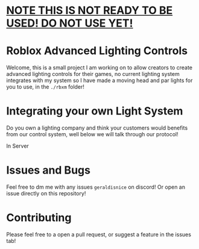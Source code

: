 # <ins>NOTE THIS IS NOT READY TO BE USED! DO NOT USE YET!</ins>

# Roblox Advanced Lighting Controls

Welcome, this is a small project I am working on to allow creators to create advanced lighting controls for their games, no current lighting system integrates with my system so I have made a moving head and par lights for you to use, in the `./rbxm` folder!

# Integrating your own Light System

Do you own a lighting company and think your customers would benefits from our control system, well below we will talk through our protocol!

In Server

# Issues and Bugs

Feel free to dm me with any issues `geraldisnice` on discord! Or open an issue directly on this repository!

# Contributing

Please feel free to a open a pull request, or suggest a feature in the issues tab!

